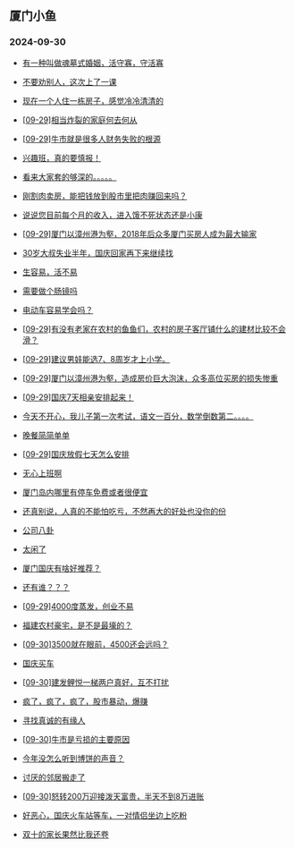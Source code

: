 ## 厦门小鱼 
### 2024-09-30

+ [有一种叫做魂墓式婚姻，活守寡，守活寡](http://bbs.xmfish.com/read-htm-tid-18247647.html)

+ [不要劝别人，这次上了一课](http://bbs.xmfish.com/read-htm-tid-18247658.html)

+ [现在一个人住一栋房子，感觉冷冷清清的](http://bbs.xmfish.com/read-htm-tid-18247645.html)

+ [[09-29]相当炸裂的家庭何去何从](http://bbs.xmfish.com/read-htm-tid-18247674.html)

+ [[09-29]牛市就是很多人财务失败的根源](http://bbs.xmfish.com/read-htm-tid-18247684.html)

+ [兴趣班，真的要慎报！](http://bbs.xmfish.com/read-htm-tid-18247707.html)

+ [看来大家套的够深的。。。。。](http://bbs.xmfish.com/read-htm-tid-18247635.html)

+ [刚割肉卖房，能把钱放到股市里把肉赚回来吗？](http://bbs.xmfish.com/read-htm-tid-18247660.html)

+ [说说您目前每个月的收入，进入饿不死状态还是小康](http://bbs.xmfish.com/read-htm-tid-18247754.html)

+ [[09-29]厦门以漳州港为壑，2018年后众多厦门买房人成为最大输家](http://bbs.xmfish.com/read-htm-tid-18247727.html)

+ [30岁大叔失业半年，国庆回家再下来继续找](http://bbs.xmfish.com/read-htm-tid-18247815.html)

+ [生容易，活不易](http://bbs.xmfish.com/read-htm-tid-18247777.html)

+ [需要做个肠镜吗](http://bbs.xmfish.com/read-htm-tid-18247743.html)

+ [电动车容易学会吗？](http://bbs.xmfish.com/read-htm-tid-18247723.html)

+ [[09-29]有没有老家在农村的鱼鱼们，农村的房子客厅铺什么的建材比较不会滑？](http://bbs.xmfish.com/read-htm-tid-18247772.html)

+ [[09-29]建议男娃能选7、8周岁才上小学。](http://bbs.xmfish.com/read-htm-tid-18247806.html)

+ [[09-29]厦门以漳州港为壑，造成房价巨大泡沫，众多高位买房的损失惨重](http://bbs.xmfish.com/read-htm-tid-18247724.html)

+ [[09-29]国庆7天相亲安排起来！](http://bbs.xmfish.com/read-htm-tid-18247799.html)

+ [今天不开心，我儿子第一次考试，语文一百分，数学倒数第二。。。。](http://bbs.xmfish.com/read-htm-tid-18247862.html)

+ [晚餐简简单单](http://bbs.xmfish.com/read-htm-tid-18247835.html)

+ [[09-29]国庆放假七天怎么安排](http://bbs.xmfish.com/read-htm-tid-18247775.html)

+ [无心上班啊](http://bbs.xmfish.com/read-htm-tid-18247766.html)

+ [厦门岛内哪里有停车免费或者很便宜](http://bbs.xmfish.com/read-htm-tid-18247807.html)

+ [还真别说，人真的不能怕吃亏，不然再大的好处也没你的份](http://bbs.xmfish.com/read-htm-tid-18247875.html)

+ [公司八卦](http://bbs.xmfish.com/read-htm-tid-18247803.html)

+ [太闲了](http://bbs.xmfish.com/read-htm-tid-18247784.html)

+ [厦门国庆有啥好推荐？](http://bbs.xmfish.com/read-htm-tid-18247827.html)

+ [还有谁？？？](http://bbs.xmfish.com/read-htm-tid-18247796.html)

+ [[09-29]4000度蒸发，创业不易](http://bbs.xmfish.com/read-htm-tid-18247818.html)

+ [福建农村豪宅，是不是最壕的？](http://bbs.xmfish.com/read-htm-tid-18247952.html)

+ [[09-30]3500就在眼前，4500还会远吗？](http://bbs.xmfish.com/read-htm-tid-18247959.html)

+ [国庆买车](http://bbs.xmfish.com/read-htm-tid-18247828.html)

+ [[09-30]建发鲤悦一梯两户真好，互不打扰](http://bbs.xmfish.com/read-htm-tid-18247972.html)

+ [疯了，疯了，疯了，股市暴动，爆赚](http://bbs.xmfish.com/read-htm-tid-18247999.html)

+ [寻找真诚的有缘人](http://bbs.xmfish.com/read-htm-tid-18247864.html)

+ [[09-30]牛市是亏损的主要原因](http://bbs.xmfish.com/read-htm-tid-18248008.html)

+ [今年没怎么听到博饼的声音？](http://bbs.xmfish.com/read-htm-tid-18247964.html)

+ [讨厌的邻居搬走了](http://bbs.xmfish.com/read-htm-tid-18247967.html)

+ [[09-30]怒转200万迎接泼天富贵，半天不到8万进账](http://bbs.xmfish.com/read-htm-tid-18248017.html)

+ [好恶心，国庆火车站等车，一对情侣坐边上吃粉](http://bbs.xmfish.com/read-htm-tid-18247971.html)

+ [双十的家长果然比我还卷](http://bbs.xmfish.com/read-htm-tid-18247911.html)

